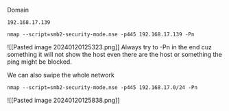 
Domain 
```
192.168.17.139
```

```
nmap --script=smb2-security-mode.nse -p445 192.168.17.139 -Pn
```
![[Pasted image 20240120125323.png]]
Always try to -Pn in the end cuz something it will not show the host even there are the host or something the ping might be blocked.

We can also swipe the whole network
```
nmap --script=smb2-security-mode.nse -p445 192.168.17.0/24 -Pn
```
![[Pasted image 20240120125838.png]]

